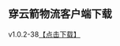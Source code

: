 ## 穿云箭物流客户端下载

v1.0.2-38<a href="itms-services://?action=download-manifest&url=https://wl.dgarrow.com/app/ios/1.0.2.38/manifest.plist">【点击下载】</a>

